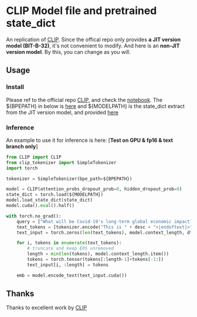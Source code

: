 # CLIP Model file and pretrained state_dict

An replication of [CLIP](https://github.com/openai/CLIP). Since the offical repo only provides **a JIT version model (BIT-B-32)**, it's not convenient to modify. And here is an **non-JIT version model**. By this, you can change as you will.

## Usage

### Install

Please ref to the official repo [CLIP](https://github.com/openai/CLIP), and check the [notebook](https://github.com/openai/CLIP/blob/main/Interacting_with_CLIP.ipynb). The ${BPEPATH} in below is [here](https://github.com/openai/CLIP/blob/main/bpe_simple_vocab_16e6.txt.gz) and ${MODELPATH} is the state_dict extract from the JIT version model, and provided [here](https://drive.google.com/file/d/1BVYRs2QB-Va79oAqpW5fcrw-TEmMj4Kh/view?usp=sharing)

### Inference

An example to use it for inference is here: [**Test on GPU & fp16 & text branch only**]
```python
from CLIP import CLIP
from clip_tokenizer import SimpleTokenizer 
import torch

tokenizer = SimpleTokenizer(bpe_path=${BPEPATH})

model = CLIP(attention_probs_dropout_prob=0, hidden_dropout_prob=0)
state_dict = torch.load(${MODELPATH})
model.load_state_dict(state_dict)
model.cuda().eval().half()

with torch.no_grad():
    query = ["What will be Covid-19's long-term global economic impact?"]
    text_tokens = [tokenizer.encode("This is " + desc + "<|endoftext|>") for desc in query]
    text_input = torch.zeros(len(text_tokens), model.context_length, dtype=torch.long)

    for i, tokens in enumerate(text_tokens):
        # truncate and keep EOS unremoved
        length = min(len(tokens), model.context_length.item())
        tokens = torch.tensor(tokens[:length-1]+tokens[-1:])
        text_input[i, :length] = tokens

    emb = model.encode_text(text_input.cuda())
```

## Thanks

Thanks to excellent work by [CLIP](https://github.com/openai/CLIP)
